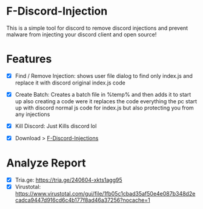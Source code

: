 # F-Discord-Injection
This is a simple tool for discord to remove discord injections and prevent malware from injecting your discord client and open source!

# Features
- [X]  Find / Remove Injection: shows user file dialog to find only index.js and replace it with discord original index.js code

- [X] Create Batch: Creates a batch file in %temp% and then adds it to start up also creating a code were it replaces the code everything the pc start up with discord normal js code for index.js but also protecting you from any injections

- [X] Kill Discord: Just Kills discord lol

- [X] Download > [F-Discord-Injections](https://github.com/InnoPaws/F-Discord-Injection/releases/download/Release/FuckDiscordInjections.zip)

# Analyze Report

- [X] Tria.ge: https://tria.ge/240604-xkts1agg95
- [X] Virustotal: https://www.virustotal.com/gui/file/1fb05c1cbad35af50e4e087b348d2ecadca9447d916cd6c4b177f8ad46a37256?nocache=1
